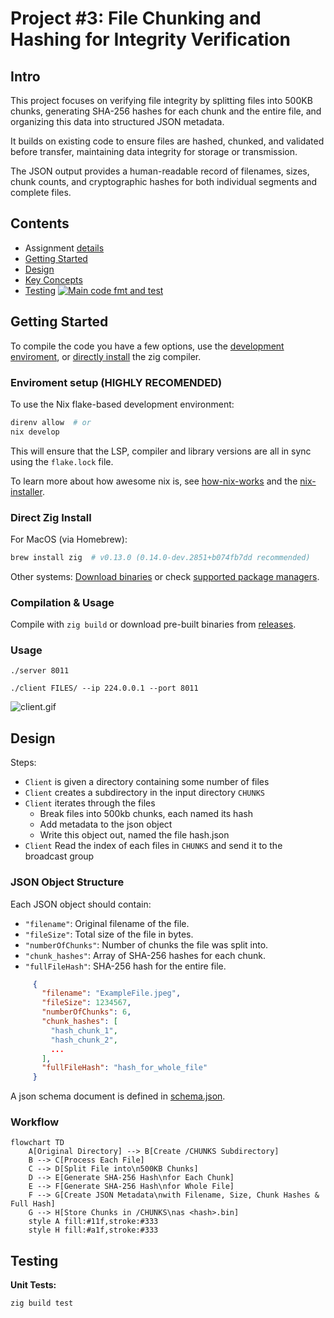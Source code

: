 # Project #3: File Chunking and Hashing for Integrity Verification

## Intro

This project focuses on verifying file integrity by splitting files into 500KB chunks, generating SHA-256 hashes for each chunk and the entire file, and organizing this data into structured JSON metadata. 

It builds on existing code to ensure files are hashed, chunked, and validated before transfer, maintaining data integrity for storage or transmission. 

The JSON output provides a human-readable record of filenames, sizes, chunk counts, and cryptographic hashes for both individual segments and complete files.


## Contents
- Assignment [details](ASSIGNMENT.md)
- [Getting Started](#getting-started)
- [Design](#design)
- [Key Concepts](#key-concepts)
- [Testing](#testing) [![Main code fmt and test](https://github.com/CSE-5462-OSU-Spring2025/lab3-jLevere/actions/workflows/main.yaml/badge.svg)](https://github.com/CSE-5462-OSU-Spring2025/lab3-jLevere/actions/workflows/main.yaml)


## Getting Started


To compile the code you have a few options, use the [development enviroment](#enviroment-setup), or [directly install](#direct-zig-install) the zig compiler.

### Enviroment setup (HIGHLY RECOMENDED)

To use the Nix flake-based development environment:
```bash
direnv allow  # or
nix develop
```

This will ensure that the LSP, compiler and library versions are all in sync using the `flake.lock` file.

To learn more about how awesome nix is, see [how-nix-works](https://nixos.org/guides/how-nix-works/) and the [nix-installer](https://github.com/DeterminateSystems/nix-installer).

### Direct Zig Install

For MacOS (via Homebrew):
```bash
brew install zig  # v0.13.0 (0.14.0-dev.2851+b074fb7dd recommended)
```
Other systems: [Download binaries](https://ziglang.org/learn/getting-started/) or check [supported package managers](https://github.com/ziglang/zig/wiki/Install-Zig-from-a-Package-Manager).

### Compilation & Usage

Compile with `zig build` or download pre-built binaries from [releases](https://github.com/CSE-5462-OSU-Spring2025/lab3-jLevere/releases/latest/).

### Usage


```
./server 8011
```

```
./client FILES/ --ip 224.0.0.1 --port 8011
```

![client.gif](./docs/client.gif)

## Design


Steps: 
- `Client` is given a directory containing some number of files
- `Client` creates a subdirectory in the input directory `CHUNKS`
- `Client` iterates through the files
    - Break files into 500kb chunks, each named its hash
    - Add metadata to the json object
    - Write this object out, named the file hash.json
- `Client` Read the index of each files in `CHUNKS` and send it 
to the broadcast group







### JSON Object Structure
Each JSON object should contain:
- `"filename"`: Original filename of the file.
- `"fileSize"`: Total size of the file in bytes.
- `"numberOfChunks"`: Number of chunks the file was split into.
- `"chunk_hashes"`: Array of SHA-256 hashes for each chunk.
- `"fullFileHash"`: SHA-256 hash for the entire file.

```json
     {
       "filename": "ExampleFile.jpeg",
       "fileSize": 1234567,
       "numberOfChunks": 6,
       "chunk_hashes": [
         "hash_chunk_1",
         "hash_chunk_2",
         ...
       ],
       "fullFileHash": "hash_for_whole_file"
     }
```

A json schema document is defined in [schema.json](./docs/schema.json).


### Workflow
```mermaid
flowchart TD
    A[Original Directory] --> B[Create /CHUNKS Subdirectory]
    B --> C[Process Each File]
    C --> D[Split File into\n500KB Chunks]
    D --> E[Generate SHA-256 Hash\nfor Each Chunk]
    E --> F[Generate SHA-256 Hash\nfor Whole File]
    F --> G[Create JSON Metadata\nwith Filename, Size, Chunk Hashes & Full Hash]
    G --> H[Store Chunks in /CHUNKS\nas <hash>.bin]
    style A fill:#11f,stroke:#333
    style H fill:#a1f,stroke:#333
```

## Testing
**Unit Tests:**
```bash
zig build test
```

